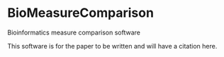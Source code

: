 # BioMeasureComparison
Bioinformatics measure comparison software

This software is for the paper to be written and will have a citation
here.
